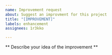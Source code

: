 ```yaml
---
name: Improvement request
about: Suggest an improvment for this project
title: "[IMPROVEMENT]"
labels: enhancement
assignees: 1r3kko

---
```


** Describe your idea of the improvement **
